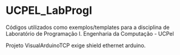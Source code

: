 # UCPEL_LabProgI
  Códigos utilizados como exemplos/templates para a disciplina de Laboratório de Programação I. Engenharia da Computação - UCPel 

Projeto VisualArduinoTCP exige shield ethernet arduino.
